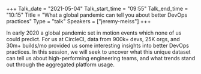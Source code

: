 +++
Talk_date = "2021-05-04"
Talk_start_time = "09:55"
Talk_end_time = "10:15"
Title = "What a global pandemic can tell you about better DevOps practices"
Type = "talk"
Speakers = ["jeremy-meiss"]
+++

In early 2020 a global pandemic set in motion events which none of us could predict. For us at CircleCI, data from 900k+ devs, 25K orgs, and 30m+ builds/mo provided us some interesting insights into better DevOps practices. In this session, we will seek to uncover what this unique dataset can tell us about high-performing engineering teams, and what trends stand out through the aggregated platform usage.

